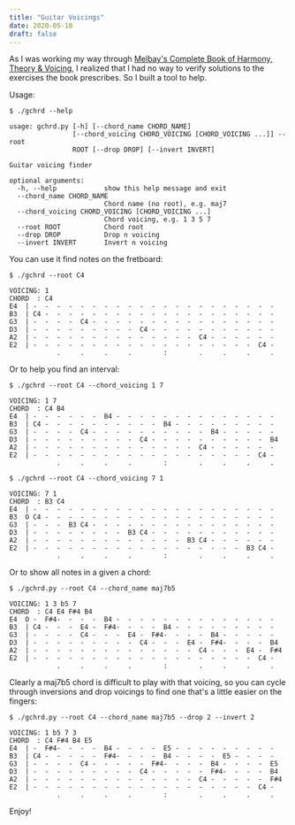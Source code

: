 ```yaml
---
title: "Guitar Voicings"
date: 2020-05-10
draft: false
---
```


As I was working my way through [Melbay's Complete Book of Harmony, Theory &
Voicing](https://www.melbay.com/Products/95112/complete-book-of-harmony-theory--voicing.aspx),
I realized that I had no way to verify solutions to the exercises the book
prescribes. So I built a tool to help.

Usage:

```
$ ./gchrd --help

usage: gchrd.py [-h] [--chord_name CHORD_NAME]
                [--chord_voicing CHORD_VOICING [CHORD_VOICING ...]] --root
                ROOT [--drop DROP] [--invert INVERT]

Guitar voicing finder

optional arguments:
  -h, --help            show this help message and exit
  --chord_name CHORD_NAME
                        Chord name (no root), e.g. maj7
  --chord_voicing CHORD_VOICING [CHORD_VOICING ...]
                        Chord voicing, e.g. 1 3 5 7
  --root ROOT           Chord root
  --drop DROP           Drop n voicing
  --invert INVERT       Invert n voicing
```

You can use it find notes on the fretboard:

```
$ ./gchrd --root C4

VOICING: 1
CHORD  : C4
E4  | -  -  -  -  -  -  -  -  -  -  -  -  -  -  -  -  -  -  -  -  -
B3  | C4 -  -  -  -  -  -  -  -  -  -  -  -  -  -  -  -  -  -  -  -
G3  | -  -  -  -  C4 -  -  -  -  -  -  -  -  -  -  -  -  -  -  -  -
D3  | -  -  -  -  -  -  -  -  -  C4 -  -  -  -  -  -  -  -  -  -  -
A2  | -  -  -  -  -  -  -  -  -  -  -  -  -  -  C4 -  -  -  -  -  -
E2  | -  -  -  -  -  -  -  -  -  -  -  -  -  -  -  -  -  -  -  C4 -
            .     .     .     .        :        .     .     .     .
```

Or to help you find an interval:

```
$ ./gchrd --root C4 --chord_voicing 1 7

VOICING: 1 7
CHORD  : C4 B4
E4  | -  -  -  -  -  -  B4 -  -  -  -  -  -  -  -  -  -  -  -  -  -
B3  | C4 -  -  -  -  -  -  -  -  -  -  B4 -  -  -  -  -  -  -  -  -
G3  | -  -  -  -  C4 -  -  -  -  -  -  -  -  -  -  B4 -  -  -  -  -
D3  | -  -  -  -  -  -  -  -  -  C4 -  -  -  -  -  -  -  -  -  -  B4
A2  | -  -  -  -  -  -  -  -  -  -  -  -  -  -  C4 -  -  -  -  -  -
E2  | -  -  -  -  -  -  -  -  -  -  -  -  -  -  -  -  -  -  -  C4 -
            .     .     .     .        :        .     .     .     .

$ ./gchrd --root C4 --chord_voicing 7 1

VOICING: 7 1
CHORD  : B3 C4
E4  | -  -  -  -  -  -  -  -  -  -  -  -  -  -  -  -  -  -  -  -  -
B3  O C4 -  -  -  -  -  -  -  -  -  -  -  -  -  -  -  -  -  -  -  -
G3  | -  -  -  B3 C4 -  -  -  -  -  -  -  -  -  -  -  -  -  -  -  -
D3  | -  -  -  -  -  -  -  -  B3 C4 -  -  -  -  -  -  -  -  -  -  -
A2  | -  -  -  -  -  -  -  -  -  -  -  -  -  B3 C4 -  -  -  -  -  -
E2  | -  -  -  -  -  -  -  -  -  -  -  -  -  -  -  -  -  -  B3 C4 -
            .     .     .     .        :        .     .     .     .
```

Or to show all notes in a given a chord:

```
$ ./gchrd.py --root C4 --chord_name maj7b5

VOICING: 1 3 b5 7
CHORD  : C4 E4 F#4 B4
E4  O -  F#4-  -  -  -  B4 -  -  -  -  -  -  -  -  -  -  -  -  -  -
B3  | C4 -  -  -  E4 -  F#4-  -  -  -  B4 -  -  -  -  -  -  -  -  -
G3  | -  -  -  -  C4 -  -  -  E4 -  F#4-  -  -  -  B4 -  -  -  -  -
D3  | -  -  -  -  -  -  -  -  -  C4 -  -  -  E4 -  F#4-  -  -  -  B4
A2  | -  -  -  -  -  -  -  -  -  -  -  -  -  -  C4 -  -  -  E4 -  F#4
E2  | -  -  -  -  -  -  -  -  -  -  -  -  -  -  -  -  -  -  -  C4 -
            .     .     .     .        :        .     .     .     .
```

Clearly a maj7b5 chord is difficult to play with that voicing, so you can cycle
through inversions and drop voicings to find one that's a little easier on the
fingers:

```
$ ./gchrd.py --root C4 --chord_name maj7b5 --drop 2 --invert 2

VOICING: 1 b5 7 3
CHORD  : C4 F#4 B4 E5
E4  | -  F#4-  -  -  -  B4 -  -  -  -  E5 -  -  -  -  -  -  -  -  -
B3  | C4 -  -  -  -  -  F#4-  -  -  -  B4 -  -  -  -  E5 -  -  -  -
G3  | -  -  -  -  C4 -  -  -  -  -  F#4-  -  -  -  B4 -  -  -  -  E5
D3  | -  -  -  -  -  -  -  -  -  C4 -  -  -  -  -  F#4-  -  -  -  B4
A2  | -  -  -  -  -  -  -  -  -  -  -  -  -  -  C4 -  -  -  -  -  F#4
E2  | -  -  -  -  -  -  -  -  -  -  -  -  -  -  -  -  -  -  -  C4 -
            .     .     .     .        :        .     .     .     .
```

Enjoy!
